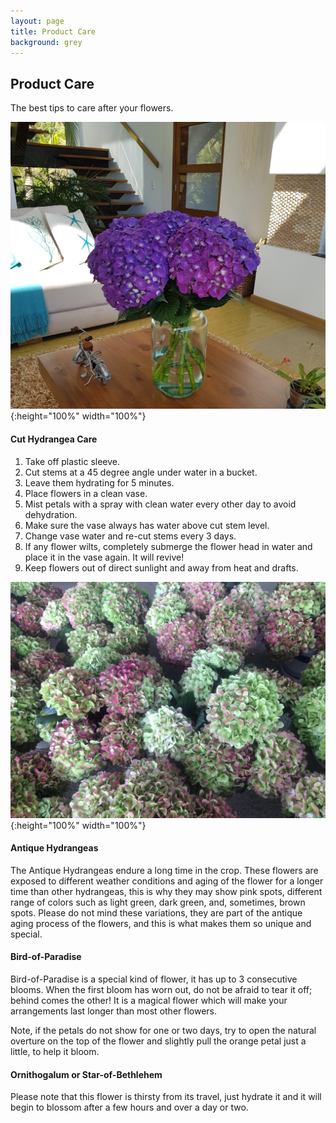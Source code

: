 ```yaml
---
layout: page
title: Product Care
background: grey
---
```


<div class="col-lg-12 text-center">
	<h2 class="section-heading text-uppercase">Product Care</h2>
</div>

The best tips to care after your flowers.

![An image](./assets/img/subpages/product_care.jpg){:height="100%" width="100%"}

####  Cut Hydrangea Care
1. Take off plastic sleeve.
2. Cut stems at a 45 degree angle under water in a bucket.
3. Leave them hydrating for 5 minutes.
4. Place flowers in a clean vase.
5. Mist petals with a spray with clean water every other day to avoid dehydration.
6. Make sure the vase always has water above cut stem level.
7. Change vase water and re-cut stems every 3 days.
8. If any flower wilts, completely submerge the flower head in water and place it in the vase again. It will revive!
9. Keep flowers out of direct sunlight and away from heat and drafts.


![An image](./assets/img/subpages/product_care_2.jpg){:height="100%" width="100%"}

#### Antique Hydrangeas

The Antique Hydrangeas endure a long time in the crop. These flowers are exposed to different weather conditions and aging of the flower for a longer time than other hydrangeas, this is why they may show pink spots, different range of colors such as light green, dark green, and, sometimes, brown spots. Please do not mind these variations, they are part of the antique aging process of the flowers, and this is what makes them so unique and special.



#### Bird-of-Paradise
Bird-of-Paradise is a special kind of flower, it has up to 3 consecutive blooms. When the first bloom has worn out, do not be afraid to tear it off; behind comes the other! It is a magical flower which will make your arrangements last longer than most other flowers.

Note, if the petals do not show for one or two days, try to open the natural overture on the top of the flower and slightly pull the orange petal just a little, to help it bloom.

####  Ornithogalum or Star-of-Bethlehem

Please note that this flower is thirsty from its travel, just hydrate it and it will begin to blossom after a few hours and over a day or two.